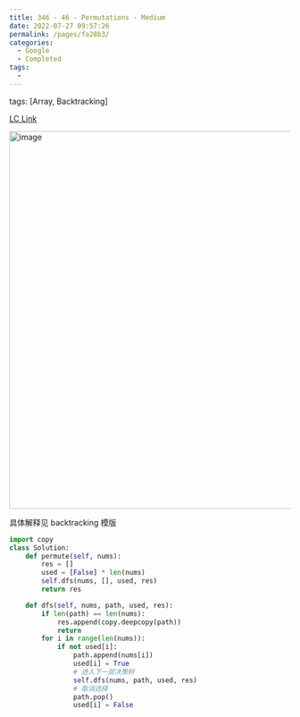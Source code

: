 ```yaml
---
title: 346 - 46 - Permutations - Medium
date: 2022-07-27 09:57:26
permalink: /pages/fa28b3/
categories:
  - Google
  - Completed
tags:
  - 
---
```

tags: [Array, Backtracking]

[LC Link](https://leetcode.cn/problems/permutations/)

<img width="676" alt="image" src="https://user-images.githubusercontent.com/41789327/180926451-275f0424-22a4-4108-b144-54d73e685a2f.png">


具体解释见 backtracking 模版

```python
import copy
class Solution:
	def permute(self, nums):
		res = []
		used = [False] * len(nums)
		self.dfs(nums, [], used, res)
		return res

	def dfs(self, nums, path, used, res):
		if len(path) == len(nums):
			res.append(copy.deepcopy(path))
			return
		for i in range(len(nums)):
			if not used[i]:
				path.append(nums[i])
				used[i] = True
				# 进入下一层决策树
				self.dfs(nums, path, used, res)
				# 取消选择
				path.pop()
				used[i] = False
```